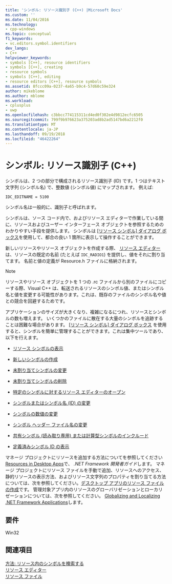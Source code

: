 ```yaml
---
title: 'シンボル: リソース識別子 (C++) |Microsoft Docs'
ms.custom: ''
ms.date: 11/04/2016
ms.technology:
- cpp-windows
ms.topic: conceptual
f1_keywords:
- vc.editors.symbol.identifiers
dev_langs:
- C++
helpviewer_keywords:
- symbols [C++], resource identifiers
- symbols [C++], creating
- resource symbols
- symbols [C++], editing
- resource editors [C++], resource symbols
ms.assetid: 8fccc09a-0237-4a65-b9c4-57d60c59e324
author: mikeblome
ms.author: mblome
ms.workload:
- cplusplus
- uwp
ms.openlocfilehash: c3bbcc774115311cd4ed0f302e4d9812ecfc6505
ms.sourcegitcommit: 799f9b976623a375203ad8b2ad5147bd6a2212f0
ms.translationtype: MT
ms.contentlocale: ja-JP
ms.lasthandoff: 09/19/2018
ms.locfileid: "46422264"
---
```

# <a name="symbols-resource-identifiers-c"></a>シンボル: リソース識別子 (C++)

シンボルは、2 つの部分で構成されるリソース識別子 (ID) です。1 つはテキスト文字列 (シンボル名) で、整数値 (シンボル値) にマップされます。 例えば:

```
IDC_EDITNAME = 5100
```

シンボル名は一般的に、識別子と呼ばれます。

シンボルは、ソース コード内で、およびリソース エディターで作業している間に、リソースおよびユーザー インターフェース オブジェクトを参照するためのわかりやすい手段を提供します。 シンボルは [[リソース シンボル] ダイアログ ボックス](../windows/viewing-resource-symbols.md)を使用して、都合の良い 1 箇所に表示して操作することができます。

新しいリソースやリソース オブジェクトを作成する際、 [リソース エディター](../windows/resource-editors.md) は、リソースの既定の名前 (たとえば `IDC_RADIO1`) を提供し、値をそれに割り当てます。 名前と値の定義が Resource.h ファイルに格納されます。

> [!NOTE]
> リソースやリソース オブジェクトを 1 つの .rc ファイルから別のファイルにコピーする際、Visual C++ は、転送されるリソースのシンボル値、またはシンボル名と値を変更する可能性があります。これは、既存のファイルのシンボル名や値との競合を回避するためです。

アプリケーションのサイズが大きくなり、複雑になるにつれ、リソースとシンボルの数も増えます。 いくつかのファイルに散在する大量のシンボルを追跡することは困難な場合があります。 [[リソース シンボル] ダイアログ ボックス](../windows/resource-symbols-dialog-box.md) を使用すると、シンボルを簡単に管理することができます。これは集中ツールであり、以下を行えます。

- [リソース シンボルの表示](../windows/viewing-resource-symbols.md)

- [新しいシンボルの作成](../windows/creating-new-symbols.md)

- [未割り当てシンボルの変更](../windows/changing-unassigned-symbols.md)

- [未割り当てシンボルの削除](../windows/deleting-unassigned-symbols.md)

- [特定のシンボルに対するリソース エディターのオープン](../windows/opening-the-resource-editor-for-a-given-symbol.md)

- [シンボルまたはシンボル名 (ID) の変更](../windows/changing-a-symbol-or-symbol-name-id.md)

- [シンボルの数値の変更](../windows/changing-a-symbol-s-numeric-value.md)

- [シンボル ヘッダー ファイル名の変更](../windows/changing-the-names-of-symbol-header-files.md)

- [共有シンボル (読み取り専用) または計算型シンボルのインクルード](../windows/including-shared-read-only-or-calculated-symbols.md)

- [定義済みシンボル ID の表示](../windows/predefined-symbol-ids.md)

マネージ プロジェクトにリソースを追加する方法についてを参照してください[Resources in Desktop Apps](/dotnet/framework/resources/index)で、 *.NET Framework 開発者ガイド*します。 マネージ プロジェクトにリソース ファイルを手動で追加、リソースへのアクセス、静的リソースの表示方法、およびリソース文字列のプロパティを割り当てる方法については、次を参照してください。[デスクトップ アプリのリソース ファイルの作成](/dotnet/framework/resources/creating-resource-files-for-desktop-apps)です。 管理対象アプリ内のリソースのグローバリゼーションとローカリゼーションについては、次を参照してください。 [Globalizing and Localizing .NET Framework Applications](/dotnet/standard/globalization-localization/index)します。

## <a name="requirements"></a>要件

Win32

## <a name="see-also"></a>関連項目

[方法: リソース内のシンボルを検索する](../windows/how-to-search-for-symbols-in-resources.md)<br/>
[リソース エディター](../windows/resource-editors.md)<br/>
[リソース ファイル](../windows/resource-files-visual-studio.md)